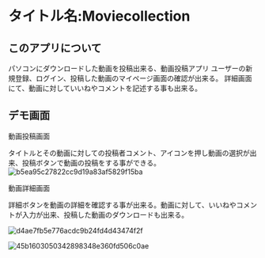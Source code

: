 タイトル名:Moviecollection
====
## このアプリについて
パソコンにダウンロードした動画を投稿出来る、動画投稿アプリ
ユーザーの新規登録、ログイン、投稿した動画のマイページ画面の確認が出来る。
詳細画面にて、動画に対していいねやコメントを記述する事も出来る。

## デモ画面
動画投稿画面

タイトルとその動画に対しての投稿者コメント、アイコンを押し動画の選択が出来、投稿ボタンで動画の投稿をする事ができる。
![b5ea95c27822cc9d19a83af5829f15ba](https://user-images.githubusercontent.com/52347821/64719579-7bca8980-d503-11e9-999d-3560ff5d4afe.gif)

動画詳細画面

詳細ボタンを動画の詳細を確認する事が出来る。動画に対して、いいねやコメントが入力が出来、投稿した動画のダウンロードも出来る。

![d4ae7fb5e776acdc9b24fd4d43474f2f](https://user-images.githubusercontent.com/52347821/64720019-7588dd00-d504-11e9-8d1d-10c22a690825.gif)

![45b1603050342898348e360fd506c0ae](https://user-images.githubusercontent.com/52347821/64720075-8cc7ca80-d504-11e9-803a-4c8b5ffad6a8.gif)
